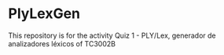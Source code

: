 # PlyLexGen
This repository is for the activity Quiz 1 - PLY/Lex, generador de analizadores léxicos of TC3002B
